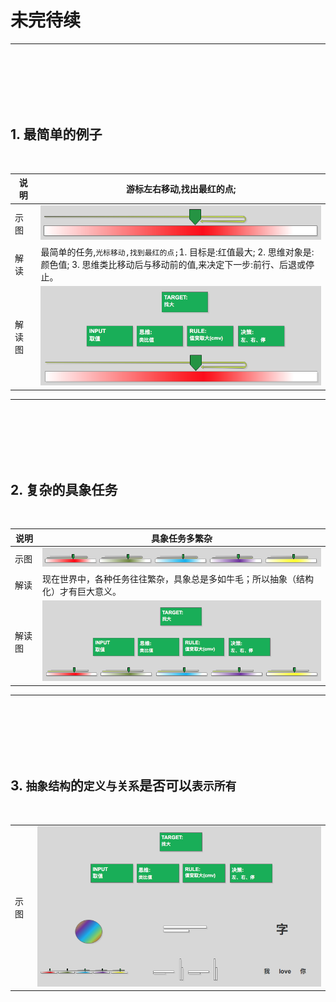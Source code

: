 # 未完待续


***
<br><br><br><br><br>


## 1. 最简单的例子

<br>

| 说明 | 游标左右移动,找出最红的点; |
| --- | --- |
| 示图 | ![](assets/24smg综述.png) |
| 解读 | 最简单的任务,`光标移动,找到最红的点;`1. 目标是:红值最大; 2. 思维对象是:颜色值; 3. 思维类比移动后与移动前的值,来决定下一步:前行、后退或停止。 |
| 解读图 | ![](assets/24smg综述B.png) |


***
<br><br><br><br><br>


## 2. 复杂的具象任务

<br>

| 说明 | 具象任务多繁杂 |
| --- | --- |
| 示图 | ![](assets/24smg综述C.png) |
| 解读 | 现在世界中，各种任务往往繁杂，具象总是多如牛毛；所以抽象（结构化）才有巨大意义。 |
| 解读图 | ![](assets/24smg综述D.png) |


***
<br><br><br><br><br>


## 3. `抽象结构`的`定义与关系`是否可以`表示所有`

<br>

|  |  |
| --- | --- |
| 示图 | ![](assets/24smg综述E.png) |
